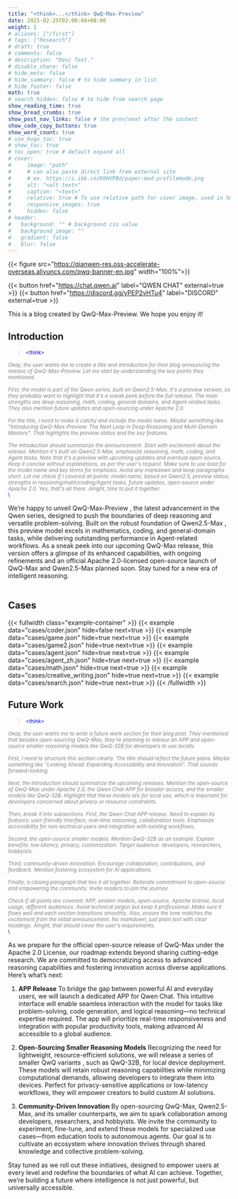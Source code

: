 ```yaml
---
title: "<think>...</think> QwQ-Max-Preview"
date: 2025-02-25T02:00:04+08:00
weight: 1
# aliases: ["/first"]
# tags: ["Research"]
# draft: true
# comments: false
# description: "Desc Text."
# disable_share: false
# hide_meta: false
# hide_summary: false # to hide summary in list
# hide_footer: false
math: true
# search_hidden: false # to hide from search page
show_reading_time: true
show_bread_crumbs: true
show_post_nav_links: false # the prev/next after the content
show_code_copy_buttons: true
show_word_count: true
# use_hugo_toc: true
# show_toc: true
# toc_open: true # default expand all
# cover:
#     image: "path"
#     # can also paste direct link from external site
#     # ex. https://i.ibb.co/K0HVPBd/paper-mod-profilemode.png
#     alt: "<alt text>"
#     caption: "<text>"
#     relative: true # To use relative path for cover image, used in hugo Page-bundles
#     responsive_images: true
#     hidden: false
# header:
#   background: "" # background css value
#   background_image: ""
#   gradient: false
#   blur: false
---
```



{{< figure src="https://qianwen-res.oss-accelerate-overseas.aliyuncs.com/qwq-banner-en.jpg" width="100%">}}


{{< button href="https://chat.qwen.ai" label="QWEN CHAT" external=true >}}
{{< button href="https://discord.gg/yPEP2vHTu4" label="DISCORD" external=true >}}


This is a blog created by QwQ-Max-Preview. We hope you enjoy it!

## Introduction

> <span style="font-size: smaller; color: blue;">\<think\></span><br>
<i style="font-size: smaller; color: grey;">
Okay, the user wants me to create a title and introduction for their blog announcing the release of QwQ-Max-Preview. Let me start by understanding the key points they mentioned.
<br><br>
First, the model is part of the Qwen series, built on Qwen2.5-Max. It's a preview version, so they probably want to highlight that it's a sneak peek before the full release. The main strengths are deep reasoning, math, coding, general domains, and Agent-related tasks. They also mention future updates and open-sourcing under Apache 2.0.
<br><br>
For the title, I need to make it catchy and include the model name. Maybe something like "Introducing QwQ-Max-Preview: The Next Leap in Deep Reasoning and Multi-Domain Mastery". That highlights the preview status and the key features.
<br><br>
The introduction should summarize the announcement. Start with excitement about the release. Mention it's built on Qwen2.5-Max, emphasize reasoning, math, coding, and Agent tasks. Note that it's a preview with upcoming updates and eventual open-source. Keep it concise without explanations, as per the user's request. Make sure to use bold for the model name and key terms for emphasis. Avoid any markdown and keep paragraphs short. Let me check if I covered all points: model name, based on Qwen2.5, preview status, strengths in reasoning/math/coding/Agent tasks, future updates, open-source under Apache 2.0. Yes, that's all there. Alright, time to put it together.
</i>
<br>
<span style="font-size: smaller; color: blue;">\</think\></span>

We’re happy to unveil QwQ-Max-Preview , the latest advancement in the Qwen series, designed to push the boundaries of deep reasoning and versatile problem-solving. Built on the robust foundation of Qwen2.5-Max , this preview model excels in mathematics, coding, and general-domain tasks, while delivering outstanding performance in Agent-related workflows. As a sneak peek into our upcoming QwQ-Max release, this version offers a glimpse of its enhanced capabilities, with ongoing refinements and an official Apache 2.0-licensed open-source launch of QwQ-Max and Qwen2.5-Max planned soon. Stay tuned for a new era of intelligent reasoning.
<br><br>



## Cases

{{< fullwidth class="example-container" >}}
{{< example data="cases/coder.json" hide=false next=true >}}
{{< example data="cases/game.json" hide=true next=true >}}
{{< example data="cases/game2.json" hide=true next=true >}}
{{< example data="cases/agent.json" hide=true next=true >}}
{{< example data="cases/agent_zh.json" hide=true next=true >}}
{{< example data="cases/math.json" hide=true next=true >}}
{{< example data="cases/creative_writing.json" hide=true next=true >}}
{{< example data="cases/search.json" hide=true next=true >}}
{{< /fullwidth >}}



## Future Work
> <span style="font-size: smaller; color: blue;">\<think\></span><br>
<i style="font-size: smaller; color: grey;">
Okay, the user wants me to write a future work section for their blog post. They mentioned that besides open-sourcing QwQ-Max, they're planning to release an APP and open-source smaller reasoning models like QwQ-32B for developers to use locally.
<br><br>
First, I need to structure this section clearly. The title should reflect the future plans. Maybe something like "Looking Ahead: Expanding Accessibility and Innovation". That sounds forward-looking.
<br><br>
Next, the introduction should summarize the upcoming releases. Mention the open-source of QwQ-Max under Apache 2.0, the Qwen Chat APP for broader access, and the smaller models like QwQ-32B. Highlight that these models are for local use, which is important for developers concerned about privacy or resource constraints.
<br><br>
Then, break it into subsections. First, the Qwen Chat APP release. Need to explain its features: user-friendly interface, real-time reasoning, collaboration tools. Emphasize accessibility for non-technical users and integration with existing workflows.
<br><br>
Second, the open-source smaller models. Mention QwQ-32B as an example. Explain benefits: low latency, privacy, customization. Target audience: developers, researchers, hobbyists.
<br><br>
Third, community-driven innovation. Encourage collaboration, contributions, and feedback. Mention fostering ecosystem for AI applications.
<br><br>
Finally, a closing paragraph that ties it all together. Reiterate commitment to open-source and empowering the community. Invite readers to join the journey.
<br><br>
Check if all points are covered: APP, smaller models, open-source, Apache license, local usage, different audiences. Avoid technical jargon but keep it professional. Make sure it flows well and each section transitions smoothly. Also, ensure the tone matches the excitement from the initial announcement. No markdown, just plain text with clear headings. Alright, that should cover the user's requirements.
</i>
<br>
<span style="font-size: smaller; color: blue;">\</think\></span>

As we prepare for the official open-source release of QwQ-Max under the Apache 2.0 License, our roadmap extends beyond sharing cutting-edge research. We are committed to democratizing access to advanced reasoning capabilities and fostering innovation across diverse applications. Here’s what’s next:

1. **APP Release**
To bridge the gap between powerful AI and everyday users, we will launch a dedicated APP for Qwen Chat. This intuitive interface will enable seamless interaction with the model for tasks like problem-solving, code generation, and logical reasoning—no technical expertise required. The app will prioritize real-time responsiveness and integration with popular productivity tools, making advanced AI accessible to a global audience.

2. **Open-Sourcing Smaller Reasoning Models**
Recognizing the need for lightweight, resource-efficient solutions, we will release a series of smaller QwQ variants , such as QwQ-32B, for local device deployment. These models will retain robust reasoning capabilities while minimizing computational demands, allowing developers to integrate them into devices. Perfect for privacy-sensitive applications or low-latency workflows, they will empower creators to build custom AI solutions.

3. **Community-Driven Innovation**
By open-sourcing QwQ-Max, Qwen2.5-Max, and its smaller counterparts, we aim to spark collaboration among developers, researchers, and hobbyists. We invite the community to experiment, fine-tune, and extend these models for specialized use cases—from education tools to autonomous agents. Our goal is to cultivate an ecosystem where innovation thrives through shared knowledge and collective problem-solving.

Stay tuned as we roll out these initiatives, designed to empower users at every level and redefine the boundaries of what AI can achieve. Together, we’re building a future where intelligence is not just powerful, but universally accessible.
